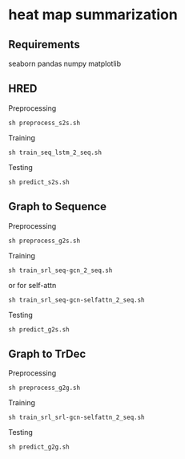 # heat map summarization

## Requirements <br />
seaborn
pandas
numpy
matplotlib

## HRED <br />

Preprocessing
```
sh preprocess_s2s.sh
```
Training

```
sh train_seq_lstm_2_seq.sh
```

Testing
```
sh predict_s2s.sh
```

## Graph to Sequence <br />
Preprocessing
```
sh preprocess_g2s.sh
```
Training

```
sh train_srl_seq-gcn_2_seq.sh
```
or for self-attn

```
sh train_srl_seq-gcn-selfattn_2_seq.sh
```

Testing
```
sh predict_g2s.sh
```

## Graph to TrDec <br />
Preprocessing
```
sh preprocess_g2g.sh
```
Training

```
sh train_srl_srl-gcn-selfattn_2_seq.sh
```

Testing
```
sh predict_g2g.sh
```
